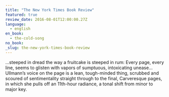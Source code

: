 ```yaml
---
title: "The New York Times Book Review"
featured: true
review_date: 2016-08-01T12:00:00.27Z
language:
  - english
en_book:
  - the-cold-song
no_book:
_slug: the-new-york-times-book-review
---
```


…steeped in dread the way a fruitcake is steeped in rum: Every page, every line, seems to glisten with vapors of sumptuous, intoxicating unease…Ullmann’s voice on the page is a lean, tough-minded thing, scrubbed and scoured of sentimentality straight through to the final, Carveresque pages, in which she pulls off an 11th-hour radiance, a tonal shift from minor to major key.

